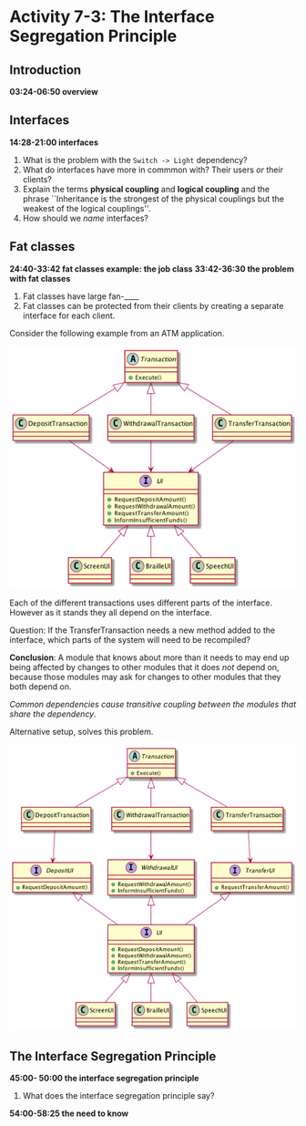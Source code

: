 # Activity 7-3: The Interface Segregation Principle

## Introduction

**03:24-06:50    overview**

## Interfaces

**14:28-21:00    interfaces**

1. What is the problem with the `Switch -> Light` dependency?
2. What do interfaces have more in commmon with? Their users *or* their clients?
3. Explain the terms **physical coupling** and **logical coupling** and the phrase ``Inheritance is the strongest of the physical couplings but the weakest of the logical couplings''.
4. How should we *name* interfaces?

## Fat classes

**24:40-33:42  fat classes example: the job class**
**33:42-36:30 the problem with fat classes**

1. Fat classes have large fan-____
2. Fat classes can be protected from their clients by creating a separate interface for each client.

Consider the following example from an ATM application.

![](../images/fatClassesAtmExample.png)

Each of the different transactions uses different parts of the interface. However as it stands they all depend on the interface.

Question: If the TransferTransaction needs a new method added to the interface, which parts of the system will need to be recompiled?

**Conclusion**: A module that knows about more than it needs to may end up being affected by changes to other modules that it does *not* depend on, because those modules may ask for changes to other modules that they both depend on.

*Common dependencies cause transitive coupling between the modules that share the dependency*.

Alternative setup, solves this problem.

![](../images/fatClassesAtmExampleSegregated.png)

## The Interface Segregation Principle

**45:00- 50:00 the interface segregation principle**

1. What does the interface segregation principle say?

**54:00-58:25 the need to know**
